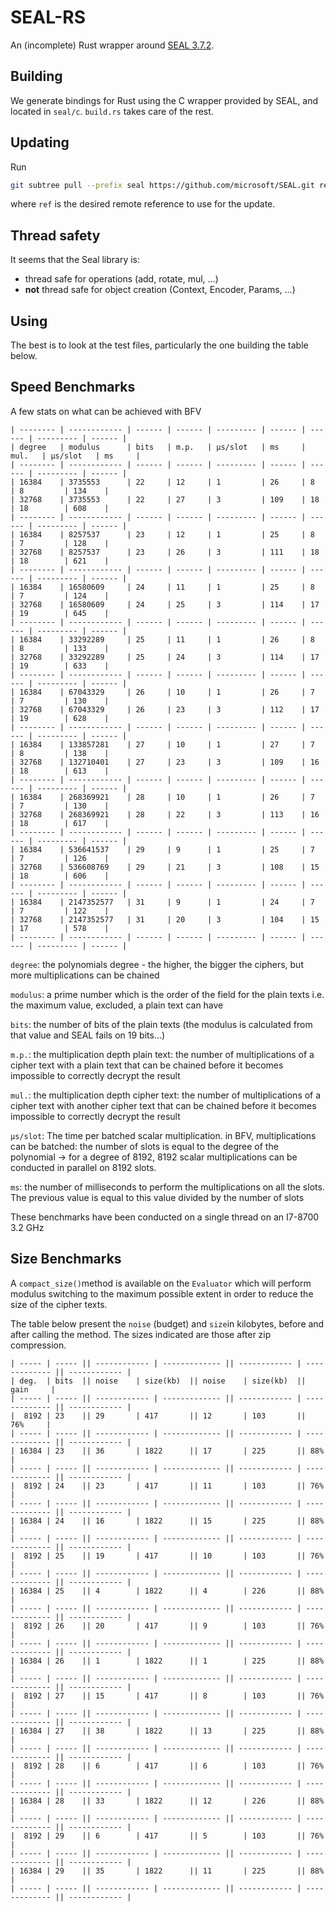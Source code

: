 # SEAL-RS

An (incomplete) Rust wrapper around [SEAL 3.7.2](https://github.com/microsoft/SEAL/tree/3.7.2).

## Building

We generate bindings for Rust using the C wrapper provided by SEAL, and located in `seal/c`. `build.rs` takes care of the rest.

## Updating

Run
``` sh
git subtree pull --prefix seal https://github.com/microsoft/SEAL.git ref --squash
```
where `ref` is the desired remote reference to use for the update.

## Thread safety

It seems that the Seal library is:
- thread safe for operations (add, rotate, mul, ...)
- **not** thread safe for object creation (Context, Encoder, Params, ...)

## Using

The best is to look at the test files, particularly the one building the table below.

## Speed Benchmarks
A few stats on what can be achieved with BFV

```
| -------- | ------------ | ------ | ------ | --------- | ------ | ------ | --------- | ------ |
| degree   | modulus      | bits   | m.p.   | µs/slot   | ms     | mul.   | µs/slot   | ms     |
| -------- | ------------ | ------ | ------ | --------- | ------ | ------ | --------- | ------ |
| 16384    | 3735553      | 22     | 12     | 1         | 26     | 8      | 8         | 134    |
| 32768    | 3735553      | 22     | 27     | 3         | 109    | 18     | 18        | 608    |
| -------- | ------------ | ------ | ------ | --------- | ------ | ------ | --------- | ------ |
| 16384    | 8257537      | 23     | 12     | 1         | 25     | 8      | 7         | 128    |
| 32768    | 8257537      | 23     | 26     | 3         | 111    | 18     | 18        | 621    |
| -------- | ------------ | ------ | ------ | --------- | ------ | ------ | --------- | ------ |
| 16384    | 16580609     | 24     | 11     | 1         | 25     | 8      | 7         | 124    |
| 32768    | 16580609     | 24     | 25     | 3         | 114    | 17     | 19        | 645    |
| -------- | ------------ | ------ | ------ | --------- | ------ | ------ | --------- | ------ |
| 16384    | 33292289     | 25     | 11     | 1         | 26     | 8      | 8         | 133    |
| 32768    | 33292289     | 25     | 24     | 3         | 114    | 17     | 19        | 633    |
| -------- | ------------ | ------ | ------ | --------- | ------ | ------ | --------- | ------ |
| 16384    | 67043329     | 26     | 10     | 1         | 26     | 7      | 7         | 130    |
| 32768    | 67043329     | 26     | 23     | 3         | 112    | 17     | 19        | 628    |
| -------- | ------------ | ------ | ------ | --------- | ------ | ------ | --------- | ------ |
| 16384    | 133857281    | 27     | 10     | 1         | 27     | 7      | 8         | 138    |
| 32768    | 132710401    | 27     | 23     | 3         | 109    | 16     | 18        | 613    |
| -------- | ------------ | ------ | ------ | --------- | ------ | ------ | --------- | ------ |
| 16384    | 268369921    | 28     | 10     | 1         | 26     | 7      | 7         | 130    |
| 32768    | 268369921    | 28     | 22     | 3         | 113    | 16     | 18        | 617    |
| -------- | ------------ | ------ | ------ | --------- | ------ | ------ | --------- | ------ |
| 16384    | 536641537    | 29     | 9      | 1         | 25     | 7      | 7         | 126    |
| 32768    | 536608769    | 29     | 21     | 3         | 108    | 15     | 18        | 606    |
| -------- | ------------ | ------ | ------ | --------- | ------ | ------ | --------- | ------ |
| 16384    | 2147352577   | 31     | 9      | 1         | 24     | 7      | 7         | 122    |
| 32768    | 2147352577   | 31     | 20     | 3         | 104    | 15     | 17        | 578    |
| -------- | ------------ | ------ | ------ | --------- | ------ | ------ | --------- | ------ |
```

`degree`: the polynomials degree - the higher, the bigger the ciphers, but more multiplications can be chained

`modulus`: a prime number which is the order of the field for the plain texts i.e. the maximum value, excluded, a plain text can have

`bits`: the number of bits of the plain texts (the modulus is calculated from that value and SEAL fails on 19 bits...)

`m.p.`: the multiplication depth plain text: the number of multiplications of a cipher text with a plain text that can be chained before it becomes impossible to correctly decrypt the result

`mul.`: the multiplication depth cipher text: the number of multiplications of a cipher text with another cipher text that can be chained before it becomes impossible to correctly decrypt the result

`µs/slot`: The time per batched scalar multiplication. in BFV, multiplications can be batched: the number of slots is equal to the degree of the polynomial -> for a  degree of 8192, 8192 scalar multiplications can be conducted in parallel on 8192 slots.

`ms`: the number of milliseconds to perform the multiplications on all the slots. The previous value is equal to this value divided by the number of slots

These benchmarks have been conducted on a single thread on an I7-8700  3.2 GHz

## Size Benchmarks

A `compact_size()`method is available on the `Evaluator` which will perform modulus switching to the maximum possible extent in order to reduce the size of the cipher texts.

The table below present the `noise` (budget) and `size`in kilobytes, before and after calling the method.
The sizes indicated are those after zip compression.


```
| -----	| -----	|| ------------	| -------------	|| ------------	| -------------	|| ------------	|
| deg. 	| bits	|| noise	| size(kb)	|| noise	| size(kb)	|| gain		|
| -----	| -----	|| ------------	| -------------	|| ------------	| -------------	|| ------------	|
|  8192	| 23	|| 29		| 417		|| 12		| 103		||  76%		|
| -----	| -----	|| ------------	| -------------	|| ------------	| -------------	|| ------------	|
| 16384	| 23	|| 36		| 1822		|| 17		| 225		|| 88%		|
| -----	| -----	|| ------------	| -------------	|| ------------	| -------------	|| ------------	|
|  8192	| 24	|| 23		| 417		|| 11		| 103		|| 76%		|
| -----	| -----	|| ------------	| -------------	|| ------------	| -------------	|| ------------	|
| 16384	| 24	|| 16		| 1822		|| 15		| 225		|| 88%		|
| -----	| -----	|| ------------	| -------------	|| ------------	| -------------	|| ------------	|
|  8192	| 25	|| 19		| 417		|| 10		| 103		|| 76%		|
| -----	| -----	|| ------------	| -------------	|| ------------	| -------------	|| ------------	|
| 16384	| 25	|| 4		| 1822		|| 4		| 226		|| 88%		|
| -----	| -----	|| ------------	| -------------	|| ------------	| -------------	|| ------------	|
|  8192	| 26	|| 20		| 417		|| 9		| 103		|| 76%		|
| -----	| -----	|| ------------	| -------------	|| ------------	| -------------	|| ------------	|
| 16384	| 26	|| 1		| 1822		|| 1		| 225		|| 88%		|
| -----	| -----	|| ------------	| -------------	|| ------------	| -------------	|| ------------	|
|  8192	| 27	|| 15		| 417		|| 8		| 103		|| 76%		|
| -----	| -----	|| ------------	| -------------	|| ------------	| -------------	|| ------------	|
| 16384	| 27	|| 38		| 1822		|| 13		| 225		|| 88%		|
| -----	| -----	|| ------------	| -------------	|| ------------	| -------------	|| ------------	|
|  8192	| 28	|| 6		| 417		|| 6		| 103		|| 76%		|
| -----	| -----	|| ------------	| -------------	|| ------------	| -------------	|| ------------	|
| 16384	| 28	|| 33		| 1822		|| 12		| 226		|| 88%		|
| -----	| -----	|| ------------	| -------------	|| ------------	| -------------	|| ------------	|
|  8192	| 29	|| 6 		| 417		|| 5		| 103		|| 76%		|
| -----	| -----	|| ------------	| -------------	|| ------------	| -------------	|| ------------	|
| 16384	| 29	|| 35		| 1822		|| 11		| 225		|| 88%		|
| -----	| -----	|| ------------	| -------------	|| ------------	| -------------	|| ------------	|
```

